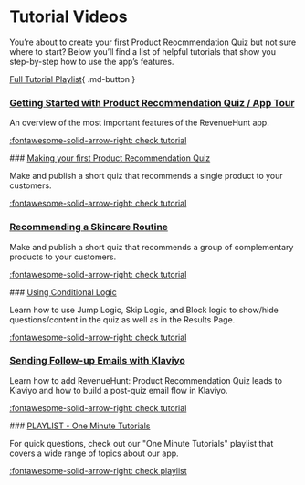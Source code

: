 # Tutorial Videos

You’re about to create your first Product Reocmmendation Quiz but not sure where to start? Below you’ll find a list of helpful tutorials that show you step-by-step how to use the app’s features.

[Full Tutorial Playlist](https://www.youtube.com/@productrecommendationquiz1054){ .md-button }

### [Getting Started with Product Recommendation Quiz / App Tour](getting-started/)

An overview of the most important features of the RevenueHunt app.

[:fontawesome-solid-arrow-right: check tutorial](getting-started/)

### [Making your first Product Recommendation Quiz](making-first-quiz/)

Make and publish a short quiz that recommends a single product to your customers.

[:fontawesome-solid-arrow-right: check tutorial](making-first-quiz/)

### [Recommending a Skincare Routine](skincare-routine/)

Make and publish a short quiz that recommends a group of complementary products to your customers.

[:fontawesome-solid-arrow-right: check tutorial](skincare-routine/)

### [Using Conditional Logic](conditional-logic/)

Learn how to use Jump Logic, Skip Logic, and Block logic to show/hide questions/content in the quiz as well as in the Results Page.

[:fontawesome-solid-arrow-right: check tutorial](conditional-logic/)

### [Sending Follow-up Emails with Klaviyo](follow-up-emails-klaviyo/)

Learn how to add RevenueHunt: Product Recommendation Quiz leads to Klaviyo and how to build a post-quiz email flow in Klaviyo.

[:fontawesome-solid-arrow-right: check tutorial](follow-up-emails-klaviyo/)

### [PLAYLIST - One Minute Tutorials](playlist-one-minute-tutorials/)

For quick questions, check out our "One Minute Tutorials" playlist that covers a wide range of topics about our app.

[:fontawesome-solid-arrow-right: check playlist](playlist-one-minute-tutorials/)


